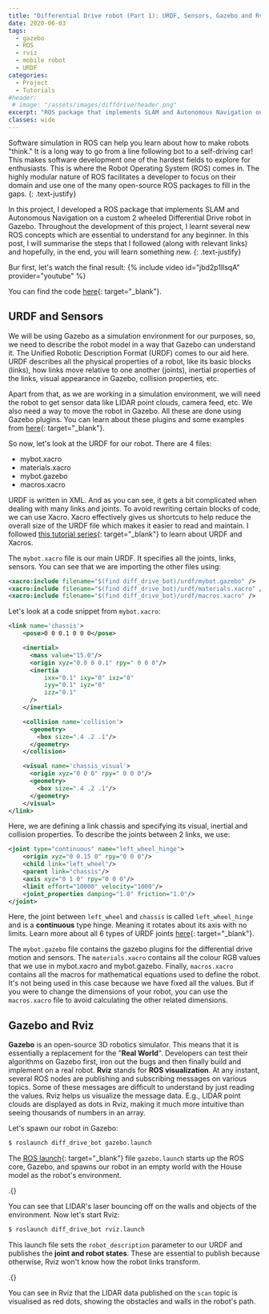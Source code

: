 ```yaml
---
title: "Differential Drive robot (Part 1): URDF, Sensors, Gazebo and Rviz"
date: 2020-06-03
tags: 
  - gazebo
  - ROS
  - rviz
  - mobile robot
  - URDF
categories:
  - Project
  - Tutorials
#header:
 # image: "/assets/images/diffdrive/header.png"
excerpt: "ROS package that implements SLAM and Autonomous Navigation on a custom 2 wheeled Differential Drive robot in Gazebo"
classes: wide
---
```


Software simulation in ROS can help you learn about how to make robots "think." It is a long way to go from a line following bot to a self-driving car!  This makes software development one of the hardest fields to explore for enthusiasts. This is where the Robot Operating System (ROS) comes in. The highly modular nature of ROS facilitates a developer to focus on their domain and use one of the many open-source ROS packages to fill in the gaps.
{: .text-justify}

In this project, I developed a ROS package that implements SLAM and Autonomous Navigation on a custom 2 wheeled Differential Drive robot in Gazebo. Throughout the development of this project, I learnt several new ROS concepts which are essential to understand for any beginner. In this post, I will summarise the steps that I followed (along with relevant links) and hopefully, in the end, you will learn something new. 
{: .text-justify}

Bur first, let's watch the final result:
{% include video id="jbd2p1llsqA" provider="youtube" %}

You can find the code [here](https://github.com/devanshdhrafani/diff_drive_bot){: target="_blank"}.

## URDF and Sensors

We will be using Gazebo as a simulation environment for our purposes, so, we need to describe the robot model in a way that Gazebo can understand it. The Unified Robotic Description Format (URDF) comes to our aid here. URDF describes all the physical properties of a robot, like its basic blocks (links), how links move relative to one another (joints), inertial properties of the links, visual appearance in Gazebo, collision properties, etc. 

Apart from that, as we are working in a simulation environment, we will need the robot to get sensor data like LIDAR point clouds, camera feed, etc. We also need a way to move the robot in Gazebo. All these are done using Gazebo plugins. You can learn about these plugins and some examples from [here](http://gazebosim.org/tutorials?tut=ros_gzplugins){: target="_blank"}. 

So now, let's look at the URDF for our robot. There are 4 files:
- mybot.xacro
- materials.xacro
- mybot.gazebo
- macros.xacro

URDF is written in XML. And as you can see, it gets a bit complicated when dealing with many links and joints. To avoid rewriting certain blocks of code, we can use Xacro. Xacro effectively gives us shortcuts to help reduce the overall size of the URDF file which makes it easier to read and maintain. I followed [this tutorial series](http://wiki.ros.org/urdf/Tutorials){: target="_blank"} to learn about URDF and Xacros.

The ```mybot.xacro``` file is our main URDF. It specifies all the joints, links, sensors. You can see that we are importing the other files using:
  ```xml
  <xacro:include filename="$(find diff_drive_bot)/urdf/mybot.gazebo" />
  <xacro:include filename="$(find diff_drive_bot)/urdf/materials.xacro" />
  <xacro:include filename="$(find diff_drive_bot)/urdf/macros.xacro" />
  ```
Let's look at a code snippet from ```mybot.xacro```:
  ```xml
  <link name='chassis'>
      <pose>0 0 0.1 0 0 0</pose>

      <inertial>
        <mass value="15.0"/>
        <origin xyz="0.0 0 0.1" rpy=" 0 0 0"/>
        <inertia
            ixx="0.1" ixy="0" ixz="0"
            iyy="0.1" iyz="0"
            izz="0.1"
        />
      </inertial>

      <collision name='collision'>
        <geometry>
          <box size=".4 .2 .1"/>
        </geometry>
      </collision>

      <visual name='chassis_visual'>
        <origin xyz="0 0 0" rpy=" 0 0 0"/>
        <geometry>
          <box size=".4 .2 .1"/>
        </geometry>
      </visual>
  </link>
  ```

Here, we are defining a link chassis and specifying its visual, inertial and collision properties. 
To describe the joints between 2 links, we use:

  ```xml
  <joint type="continuous" name="left_wheel_hinge">
      <origin xyz="0 0.15 0" rpy="0 0 0"/>
      <child link="left_wheel"/>
      <parent link="chassis"/>
      <axis xyz="0 1 0" rpy="0 0 0"/>
      <limit effort="10000" velocity="1000"/>
      <joint_properties damping="1.0" friction="1.0"/>
  </joint>
  ```

Here, the joint between ```left_wheel``` and ```chassis``` is called ```left_wheel_hinge``` and is a **continuous** type hinge. Meaning it rotates about its axis with no limits. Learn more about all 6 types of URDF joints [here](http://wiki.ros.org/urdf/XML/joint){: target="_blank"}.

The ```mybot.gazebo``` file contains the gazebo plugins for the differential drive motion and sensors. The ```materials.xacro``` contains all the colour RGB values that we use in mybot.xacro and mybot.gazebo. Finally, ```macros.xacro``` contains all the macros for mathematical equations used to define the robot.  It's not being used in this case because we have fixed all the values. But if you were to change the dimensions of your robot, you can use the ```macros.xacro``` file to avoid calculating the other related dimensions.

## Gazebo and Rviz

**Gazebo** is an open-source 3D robotics simulator. This means that it is essentially a replacement for the "**Real World**". Developers can test their algorithms on Gazebo first, iron out the bugs and then finally build and implement on a real robot. **Rviz** stands for **ROS visualization**. At any instant, several ROS nodes are publishing and subscribing messages on various topics. Some of these messages are difficult to understand by just reading the values. Rviz helps us visualize the message data. E.g., LIDAR point clouds are displayed as dots in Rviz, making it much more intuitive than seeing thousands of numbers in an array. 

Let's spawn our robot in Gazebo:
```bash
$ roslaunch diff_drive_bot gazebo.launch 
```

The [ROS launch](http://wiki.ros.org/roslaunch){: target="_blank"} file ```gazebo.launch``` starts up the ROS core, Gazebo, and spawns our robot in an empty world with the House model as the robot's environment. 

![]().{}

You can see that LIDAR's laser bouncing off on the walls and objects of the environment. Now let's start Rviz:
```bash
$ roslaunch diff_drive_bot rviz.launch
```
This launch file sets the ```robot_description``` parameter to our URDF and publishes the **joint and robot states**. These are essential to publish because otherwise, Rviz won't know how the robot links transform.

![]().{}

You can see in Rviz that the LIDAR data published on the ```scan``` topic is visualised as red dots, showing the obstacles and walls in the robot's path.
